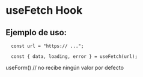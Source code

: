 # useFetch Hook

## Ejemplo de uso:


```
  const url = "https:// ...";

  const { data, loading, error } = useFetch(url);
```

useForm() // no recibe ningún valor por defecto
